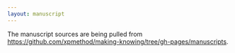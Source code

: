 ```yaml
---
layout: manuscript
---
```


The manuscript sources are being pulled from <https://github.com/xpmethod/making-knowing/tree/gh-pages/manuscripts>.
